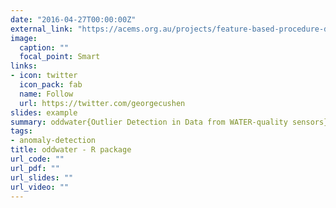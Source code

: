 ```yaml
---
date: "2016-04-27T00:00:00Z"
external_link: "https://acems.org.au/projects/feature-based-procedure-detecting-technical-outliers-water-quality-data-situ-sensors"
image:
  caption: ""
  focal_point: Smart
links:
- icon: twitter
  icon_pack: fab
  name: Follow
  url: https://twitter.com/georgecushen
slides: example
summary: oddwater{Outlier Detection in Data from WATER-quality sensors}
tags:
- anomaly-detection
title: oddwater - R package
url_code: ""
url_pdf: ""
url_slides: ""
url_video: ""
---
```


